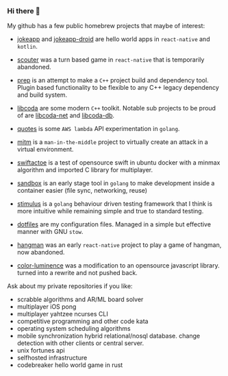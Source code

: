 ### Hi there 👋  

My github has a few public homebrew projects that maybe of interest:

* [jokeapp](https://github.com/ryjen/jokeapp) and [jokeapp-droid](https://github.com/ryjen/jokeapp-droid) are hello world apps in `react-native` and `kotlin`.

* [scouter](https://github.com/ryjen/scouter) was a turn based game in `react-native` that is temporarily abandoned.

* [prep](https://github.com/ryjen/prep) is an attempt to make a `C++` project build and dependency tool. Plugin based functionality to be flexible to any C++ legacy dependency and build system.

* [libcoda](https://github.com/ryjen/libcoda) are some modern `C++` toolkit.  Notable sub projects to be proud of are [libcoda-net](https://github.com/ryjen/libcoda-net) and [libcoda-db](https://github.com/ryjen/libcoda-db).

* [quotes](https://github.com/ryjen/quotes) is some `AWS lambda` API experimentation in `golang`.

* [mitm](https://github.com/ryjen/mitm) is a `man-in-the-middle` project to virtually create an attack in a virtual environment.

* [swiftactoe](https://github.com/ryjen/swiftactoe) is a test of opensource swift in ubuntu docker with a minmax algorithm and imported C library for multiplayer.

* [sandbox](https://github.com/hackelia-micrantha/sandbox) is an early stage tool in `golang` to make development inside a container easier (file sync, networking, reuse)

* [stimulus](https://github.com/hackelia-micrantha/stimulus) is a `golang` behaviour driven testing framework that I think is more intuitive while remaining simple and true to standard testing.

* [dotfiles](https://github.com/ryjen/dotfiles) are my configuration files.  Managed in a simple but effective manner with GNU `stow`.

* [hangman](https://github.com/ryjen/hangman) was an early `react-native` project to play a game of hangman, now abandoned.

* [color-luminence](https://github.com/ryjen/color-luminance) was a modification to an opensource javascript library. turned into a rewrite and not pushed back.

Ask about my private repositories if you like:

* scrabble algorithms and AR/ML board solver
* multiplayer iOS pong
* multiplayer yahtzee ncurses CLI
* competitive programming and other code kata
* operating system scheduling algorithms
* mobile synchronization hybrid relational/nosql database. change detection with other clients or central server.
* unix fortunes api
* selfhosted infrastructure
* codebreaker hello world game in rust

<!--

I will speak now in rot13.

V nz zbivat njnl sebz choyvp bcra fbhepr uhof, gubhtu V nz abg fher V pna rkcynva gehgushyyl jul.

V ernyvmr vg vf pbecbengr abj zbfgyl, naq vg vf zbfg bs gur fnzr rtbf naq ovt zbarl gung unir nyernql ehvarq zl qernz bs
orpbzvat n cebtenzzre.

Jung lbh frr urer
 V unir tehqtvatyl yrsg be erchecbfrq sbe rvgure n wbo vagreivrj, erpehvgref be n pnerre cebsvyr...
juvpu VZUB vf abg sha. V unir arire unq nalbar gnxr nal vagrerfg be ivpr irefn.

V yvir naq jbex va n jbeyq bs ntvfz, frkvfz, enpvfz, naq ryvgvfz. Nyy bs gung svygref guebhtu gur pnerre naq
V
cbyvgryl
ershfr. Creuncf vg vf zber pbzcrgvgvir, naq vs fb, jul uryc nalbar bhg vs V chfu nalguvat tbbq.

V nz. Abj lbh pna nqq jungrire lbh jnag gb gur raq bs gung fragrapr, ohg vg jvyy arire or gehr.


**ryjen/ryjen** is a ✨ _special_ ✨ repository because its `README.md` (this file) appears on your GitHub profile.

Here are some ideas to get you started:

- 🔭 I’m currently working on ...
- 🌱 I’m currently learning ...
- 👯 I’m looking to collaborate on ...
- 🤔 I’m looking for help with ...
- 💬 Ask me about ...
- 📫 How to reach me: ...
- 😄 Pronouns: ...
- ⚡ Fun fact: ...
-->
